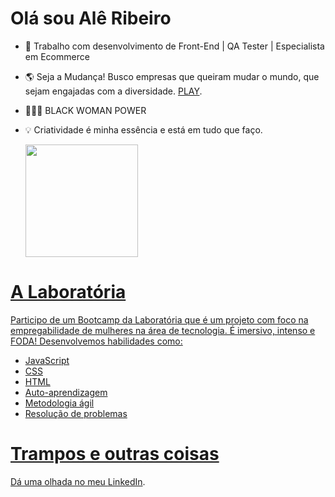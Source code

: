 # Olá sou Alê Ribeiro
- 🎯 Trabalho com desenvolvimento de Front-End | QA Tester | Especialista em Ecommerce
- 🌎 Seja a Mudança! Busco empresas que queiram mudar o mundo, que sejam engajadas com a diversidade. [PLAY](https://open.spotify.com/intl-pt/track/2u2udGmop1z67EPpr91km7?si=5d5a69182fbe466b).
- 👩🏾‍🦱 BLACK WOMAN POWER
- 💡 Criatividade é minha essência e está em tudo que faço.
  
  <div>
  <a href="https://github.com/ribeirober1208">
  <img height="180em" src="https://github-readme-stats.vercel.app/api?username=ribeirober1208&show_icons=true&theme=dracula&include_all_commits=true&count_private=true"/>
  </div>
  
# A Laboratória
Participo de um Bootcamp da Laboratória que é um projeto com foco na empregabilidade de mulheres na área de tecnologia. É imersivo, intenso e FODA! Desenvolvemos habilidades como:
- JavaScript
- CSS
- HTML
- Auto-aprendizagem
- Metodologia ágil
- Resolução de problemas
# Trampos e outras coisas
Dá uma olhada no meu [LinkedIn](https://www.linkedin.com/in/alessandra-ribeiro-a99080a4/).

 
